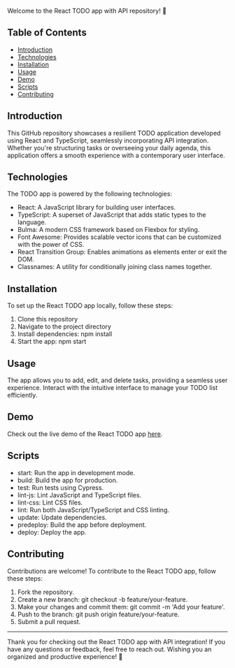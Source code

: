 Welcome to the React TODO app with API repository! 🚀

## Table of Contents

- [Introduction](#introduction)
- [Technologies](#technologies)
- [Installation](#installation)
- [Usage](#usage)
- [Demo](#demo)
- [Scripts](#scripts)
- [Contributing](#contributing)

## Introduction

This GitHub repository showcases a resilient TODO application developed using React and TypeScript, seamlessly incorporating API integration. Whether you're structuring tasks or overseeing your daily agenda, this application offers a smooth experience with a contemporary user interface.

## Technologies

The TODO app is powered by the following technologies:

- React: A JavaScript library for building user interfaces.
- TypeScript: A superset of JavaScript that adds static types to the language.
- Bulma: A modern CSS framework based on Flexbox for styling.
- Font Awesome: Provides scalable vector icons that can be customized with the power of CSS.
- React Transition Group: Enables animations as elements enter or exit the DOM.
- Classnames: A utility for conditionally joining class names together.

## Installation

To set up the React TODO app locally, follow these steps:

1. Clone this repository
2. Navigate to the project directory
3. Install dependencies: npm install
4. Start the app: npm start

## Usage

The app allows you to add, edit, and delete tasks, providing a seamless user experience. Interact with the intuitive interface to manage your TODO list efficiently.

## Demo

Check out the live demo of the React TODO app [here](https://Oleksandr2108.github.io/to-do-app/).

## Scripts

- start: Run the app in development mode.
- build: Build the app for production.
- test: Run tests using Cypress.
- lint-js: Lint JavaScript and TypeScript files.
- lint-css: Lint CSS files.
- lint: Run both JavaScript/TypeScript and CSS linting.
- update: Update dependencies.
- predeploy: Build the app before deployment.
- deploy: Deploy the app.

## Contributing

Contributions are welcome! To contribute to the React TODO app, follow these steps:

1. Fork the repository.
2. Create a new branch: git checkout -b feature/your-feature.
3. Make your changes and commit them: git commit -m 'Add your feature'.
4. Push to the branch: git push origin feature/your-feature.
5. Submit a pull request.

***

Thank you for checking out the React TODO app with API integration! If you have any questions or feedback, feel free to reach out. Wishing you an organized and productive experience! 📅